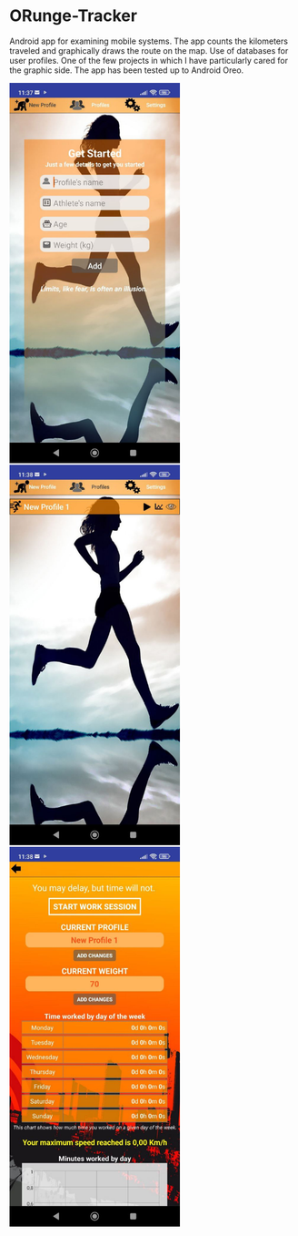 # ORunge-Tracker
Android app for examining mobile systems. The app counts the kilometers traveled and graphically draws the route on the map. Use of databases for user profiles. One of the few projects in which I have particularly cared for the graphic side. The app has been tested up to Android Oreo.


<img src="application%20screenshot/main_menu.jpg" width="300"><img src="application%20screenshot/profile_menu.jpg" width="300"><img src="application%20screenshot/profile_stats_1.jpg" width="300">

